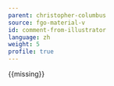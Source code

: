 ```yaml
---
parent: christopher-columbus
source: fgo-material-v
id: comment-from-illustrator
language: zh
weight: 5
profile: true
---
```


{{missing}}
